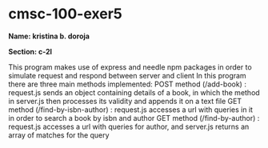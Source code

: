 # cmsc-100-exer5

**Name: kristina b. doroja**

**Section: c-2l**

This program makes use of express and needle npm packages in order to simulate request and respond between server and client
In this program there are three main methods implemented: 
POST method (/add-book) : request.js sends an object containing details of a book, in which the method in server.js then processes its validity and appends it on a text file
GET method (/find-by-isbn-author) : request.js accesses a url with queries in it in order to search a book by isbn and author
GET method (/find-by-author) : request.js accesses a url with queries for author, and server.js returns an array of matches for the query 

